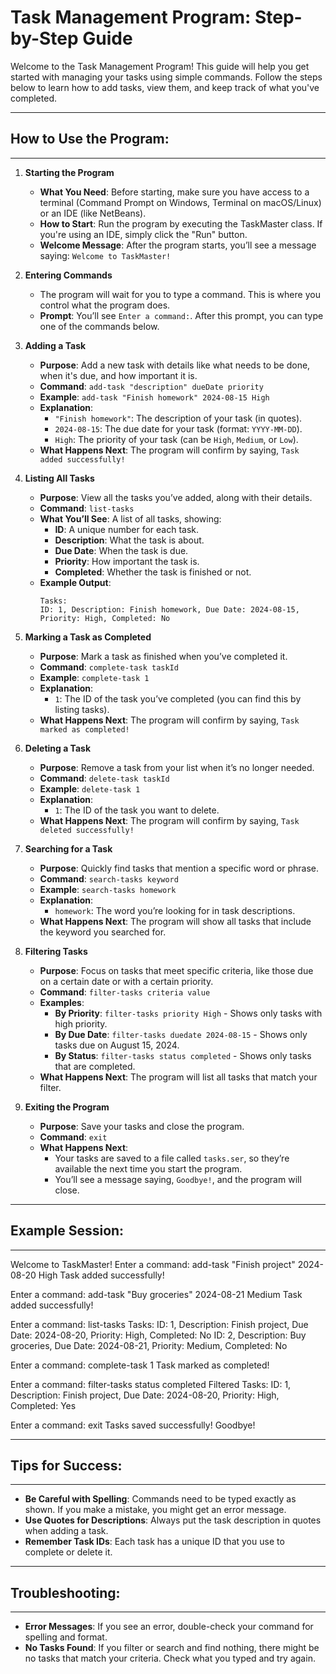 # Task Management Program: Step-by-Step Guide

Welcome to the Task Management Program! This guide will help you get started with managing your tasks using simple commands. Follow the steps below to learn how to add tasks, view them, and keep track of what you've completed.

--------------------------------------------------------------------
## How to Use the Program:
--------------------------------------------------------------------

1. **Starting the Program**
   - **What You Need**: Before starting, make sure you have access to a terminal (Command Prompt on Windows, Terminal on macOS/Linux) or an IDE (like NetBeans).
   - **How to Start**: Run the program by executing the TaskMaster class. If you're using an IDE, simply click the "Run" button.
   - **Welcome Message**: After the program starts, you’ll see a message saying: `Welcome to TaskMaster!`

2. **Entering Commands**
   - The program will wait for you to type a command. This is where you control what the program does.
   - **Prompt**: You’ll see `Enter a command:`. After this prompt, you can type one of the commands below.

3. **Adding a Task**
   - **Purpose**: Add a new task with details like what needs to be done, when it's due, and how important it is.
   - **Command**: `add-task "description" dueDate priority`
   - **Example**: `add-task "Finish homework" 2024-08-15 High`
   - **Explanation**:
     - `"Finish homework"`: The description of your task (in quotes).
     - `2024-08-15`: The due date for your task (format: `YYYY-MM-DD`).
     - `High`: The priority of your task (can be `High`, `Medium`, or `Low`).
   - **What Happens Next**: The program will confirm by saying, `Task added successfully!`

4. **Listing All Tasks**
   - **Purpose**: View all the tasks you’ve added, along with their details.
   - **Command**: `list-tasks`
   - **What You’ll See**: A list of all tasks, showing:
     - **ID**: A unique number for each task.
     - **Description**: What the task is about.
     - **Due Date**: When the task is due.
     - **Priority**: How important the task is.
     - **Completed**: Whether the task is finished or not.
   - **Example Output**:
     ```
     Tasks:
     ID: 1, Description: Finish homework, Due Date: 2024-08-15, Priority: High, Completed: No
     ```

5. **Marking a Task as Completed**
   - **Purpose**: Mark a task as finished when you’ve completed it.
   - **Command**: `complete-task taskId`
   - **Example**: `complete-task 1`
   - **Explanation**:
     - `1`: The ID of the task you’ve completed (you can find this by listing tasks).
   - **What Happens Next**: The program will confirm by saying, `Task marked as completed!`

6. **Deleting a Task**
   - **Purpose**: Remove a task from your list when it’s no longer needed.
   - **Command**: `delete-task taskId`
   - **Example**: `delete-task 1`
   - **Explanation**:
     - `1`: The ID of the task you want to delete.
   - **What Happens Next**: The program will confirm by saying, `Task deleted successfully!`

7. **Searching for a Task**
   - **Purpose**: Quickly find tasks that mention a specific word or phrase.
   - **Command**: `search-tasks keyword`
   - **Example**: `search-tasks homework`
   - **Explanation**:
     - `homework`: The word you’re looking for in task descriptions.
   - **What Happens Next**: The program will show all tasks that include the keyword you searched for.

8. **Filtering Tasks**
   - **Purpose**: Focus on tasks that meet specific criteria, like those due on a certain date or with a certain priority.
   - **Command**: `filter-tasks criteria value`
   - **Examples**:
     - **By Priority**: `filter-tasks priority High` - Shows only tasks with high priority.
     - **By Due Date**: `filter-tasks duedate 2024-08-15` - Shows only tasks due on August 15, 2024.
     - **By Status**: `filter-tasks status completed` - Shows only tasks that are completed.
   - **What Happens Next**: The program will list all tasks that match your filter.

9. **Exiting the Program**
   - **Purpose**: Save your tasks and close the program.
   - **Command**: `exit`
   - **What Happens Next**:
     - Your tasks are saved to a file called `tasks.ser`, so they’re available the next time you start the program.
     - You’ll see a message saying, `Goodbye!`, and the program will close.

--------------------------------------------------------------------
## Example Session:
--------------------------------------------------------------------

Welcome to TaskMaster!
Enter a command:
add-task "Finish project" 2024-08-20 High
Task added successfully!

Enter a command:
add-task "Buy groceries" 2024-08-21 Medium
Task added successfully!

Enter a command:
list-tasks
Tasks:
ID: 1, Description: Finish project, Due Date: 2024-08-20, Priority: High, Completed: No
ID: 2, Description: Buy groceries, Due Date: 2024-08-21, Priority: Medium, Completed: No

Enter a command:
complete-task 1
Task marked as completed!

Enter a command:
filter-tasks status completed
Filtered Tasks:
ID: 1, Description: Finish project, Due Date: 2024-08-20, Priority: High, Completed: Yes

Enter a command:
exit
Tasks saved successfully!
Goodbye!

--------------------------------------------------------------------
## Tips for Success:
--------------------------------------------------------------------

- **Be Careful with Spelling**: Commands need to be typed exactly as shown. If you make a mistake, you might get an error message.
- **Use Quotes for Descriptions**: Always put the task description in quotes when adding a task.
- **Remember Task IDs**: Each task has a unique ID that you use to complete or delete it.

--------------------------------------------------------------------
## Troubleshooting:
--------------------------------------------------------------------

- **Error Messages**: If you see an error, double-check your command for spelling and format.
- **No Tasks Found**: If you filter or search and find nothing, there might be no tasks that match your criteria. Check what you typed and try again.
